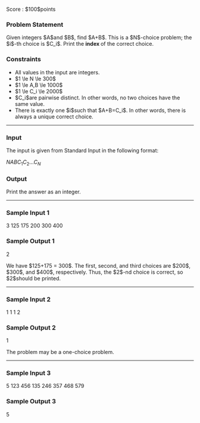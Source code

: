 
<div>

<span>

<span>

<p>
Score : $100$points
</p>

<div>

<section>

### **Problem Statement**

<p>
Given integers $A$and $B$, find $A+B$.
This is a $N$-choice problem; the $i$-th choice is $C_i$.
Print the 
<strong>
index
</strong>
of the correct choice.
</p>

</section>

</div>

<div>

<section>

### **Constraints**

<ul>

<li>
All values in the input are integers.
</li>

<li>
$1 \le N \le 300$
</li>

<li>
$1 \le A,B \le 1000$
</li>

<li>
$1 \le C_i \le 2000$
</li>

<li>
$C_i$are pairwise distinct.  In other words, no two choices have the same value.
</li>

<li>
There is exactly one $i$such that $A+B=C_i$.  In other words, there is always a unique correct choice.
</li>

</ul>

</section>

</div>

---

<div>

<div>

<section>

### **Input**

<p>
The input is given from Standard Input in the following format:
</p>

<div>

$N$$A$$B$$C_1$$C_2$$\dots$$C_N$
</div>

</section>

</div>

<div>

<section>

### **Output**

<p>
Print the answer as an integer.
</p>

</section>

</div>

</div>

---

<div>

<section>

### **Sample Input 1**

<div>

3 125 175
200 300 400

</div>

</section>

</div>

<div>

<section>

### **Sample Output 1**

<div>

2

</div>

<p>
We have $125+175 = 300$.
The first, second, and third choices are $200$, $300$, and $400$, respectively.
Thus, the $2$-nd choice is correct, so $2$should be printed.
</p>

</section>

</div>

---

<div>

<section>

### **Sample Input 2**

<div>

1 1 1
2

</div>

</section>

</div>

<div>

<section>

### **Sample Output 2**

<div>

1

</div>

<p>
The problem may be a one-choice problem.
</p>

</section>

</div>

---

<div>

<section>

### **Sample Input 3**

<div>

5 123 456
135 246 357 468 579

</div>

</section>

</div>

<div>

<section>

### **Sample Output 3**

<div>

5

</div>

</section>

</div>

</span>

</span>

</div>
